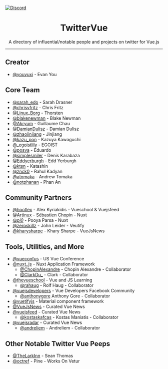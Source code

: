 [![Discord](https://img.shields.io/discord/630805507782868992.svg?label=&logo=discord&logoColor=ffffff&color=7389D8&labelColor=6A7EC2)](https://discord.gg/GghbTQA)

<h1 align="center"> TwitterVue </h1>
<p align="center">A directory of influential/notable people and projects on twitter for Vue.js</p>

<hr>

## Creator

- [@youyuxi](https://twitter.com/youyuxi) - Evan You

## Core Team

- [@sarah_edo](https://twitter.com/sarah_edo) - Sarah Drasner
- [@chrisvfritz](https://twitter.com/chrisvfritz) - Chris Fritz
- [@Linux_Borg](https://twitter.com/Linus_Borg) - Thorsten
- [@blakenewman](https://twitter.com/blakenewman) - Blake Newman
- [@Akryum](https://twitter.com/Akryum) - Guillaume Chau 
- [@DamianDulisz](https://twitter.com/DamianDulisz) - Damian Dulisz
- [@zhaojinjiang](https://twitter.com/zhaojinjiang) - Jinjiang
- [@kazu_pon](https://twitter.com/kazu_pon) - Kazuya Kawaguchi
- [@_egoistlily](https://twitter.com/_egoistlily) - EGOIST
- [@posva](https://twitter.com/posva) - Eduardo
- [@simplesmiler](https://twitter.com/simplesmiler) - Denis Karabaza
- [@Eddyerburgh](https://twitter.com/EddYerburgh) - Edd Yerburgh
- [@ktsn](https://twitter.com/ktsn) - Katashin
- [@znck0](https://twitter.com/znck0) - Rahul Kadyan
- [@atomaka](https://twitter.com/atomaka) - Andrew Tomaka
- [@notphanan](https://twitter.com/notphanan) - Phan An

## Community Partners

- [@hootlex](https://twitter.com/hootlex) - Alex Kyriakidis - Vueschool & Vuejsfeed
- [@Artinux](https://twitter.com/Atinux) - Sébastien Chopin - Nuxt
- [@_pi0_](https://twitter.com/_pi0_) - Pooya Parsa - Nuxt
- [@zeroskillz](https://twitter.com/zeroskillz) - John Leider - Veutify
- [@kharysharpe](https://twitter.com/kharysharpe) - Khary Sharpe - VueJsNews



## Tools, Utilities, and More

- [@vueconfus](https://twitter.com/vueconfus) - US Vue Conference
- [@nuxt_js](https://twitter.com/nuxt_js) - Nuxt Application Framework
  - [@ChopinAlexandre](https://twitter.com/ChopinAlexandre) - Chopin Alexandre - Collaborator
  - [@ClarkDu_](https://twitter.com/ClarkDu_) - Clark - Collaborator
- [@thevueschool](https://twitter.com/thevueschool) - Vue and JS Learning
  - [@rahaug](https://twitter.com/rahaug) - Rolf Haug - Collaborator
- [@vuejsdevelopers](https://twitter.com/vuejsdevelopers) - Vue Developers Facebook Community
  - [@anthonygore](https://twitter.com/anthonygore) Anthony Gore - Collaborator
- [@vuetifyjs](https://twitter.com/vuetifyjs) - Material component framework
- [@VueJsNews](https://twitter.com/VueJsNews) - Curated Vue News
- [@vuejsfeed](https://twitter.com/vuejsfeed) - Curated Vue News
  - [@kostaskafcas](https://twitter.com/kostaskafcas) - Kostas Maniatis - Collaborator
- [@vuejsradar](https://twitter.com/vuejsradar) - Curated Vue News
  - [@andreliem](https://twitter.com/andreliem) - Andreliem - Collaborator

## Other Notable Twitter Vue Peeps

- [@TheLarkInn](https://twitter.com/TheLarkInn) - Sean Thomas
- [@octref](https://twitter.com/octref) - Pine - Works On Vetur
